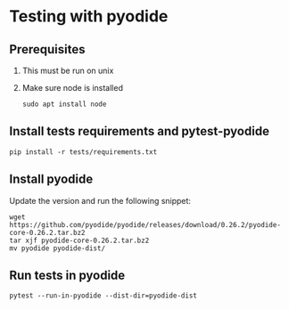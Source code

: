 # Testing with pyodide

## Prerequisites

1. This must be run on unix
2. Make sure node is installed

       sudo apt install node

## Install tests requirements and pytest-pyodide

    pip install -r tests/requirements.txt

## Install pyodide

Update the version and run the following snippet:

    wget https://github.com/pyodide/pyodide/releases/download/0.26.2/pyodide-core-0.26.2.tar.bz2
    tar xjf pyodide-core-0.26.2.tar.bz2
    mv pyodide pyodide-dist/

## Run tests in pyodide

    pytest --run-in-pyodide --dist-dir=pyodide-dist
